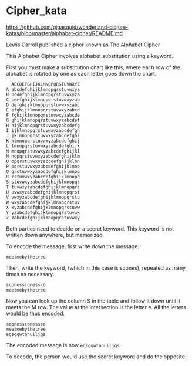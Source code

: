 # Cipher_kata

https://github.com/gigasquid/wonderland-clojure-katas/blob/master/alphabet-cipher/README.md

Lewis Carroll published a cipher known as The Alphabet Cipher

This Alphabet Cipher involves alphabet substitution using a keyword.

First you must make a substitution chart like this, where each row of the alphabet is rotated by one as each letter goes down the chart.

```
  ABCDEFGHIJKLMNOPQRSTUVWXYZ
A abcdefghijklmnopqrstuvwxyz
B bcdefghijklmnopqrstuvwxyza
C cdefghijklmnopqrstuvwxyzab
D defghijklmnopqrstuvwxyzabc
E efghijklmnopqrstuvwxyzabcd
F fghijklmnopqrstuvwxyzabcde
G ghijklmnopqrstuvwxyzabcdef
H hijklmnopqrstuvwxyzabcdefg
I ijklmnopqrstuvwxyzabcdefgh
J jklmnopqrstuvwxyzabcdefghi
K klmnopqrstuvwxyzabcdefghij
L lmnopqrstuvwxyzabcdefghijk
M mnopqrstuvwxyzabcdefghijkl
N nopqrstuvwxyzabcdefghijklm
O opqrstuvwxyzabcdefghijklmn
P pqrstuvwxyzabcdefghijklmno
Q qrstuvwxyzabcdefghijklmnop
R rstuvwxyzabcdefghijklmnopq
S stuvwxyzabcdefghijklmnopqr
T tuvwxyzabcdefghijklmnopqrs
U uvwxyzabcdefghijklmnopqrst
V vwxyzabcdefghijklmnopqrstu
W wxyzabcdefghijklmnopqrstuv
X xyzabcdefghijklmnopqrstuvw
Y yzabcdefghijklmnopqrstuvwx
Z zabcdefghijklmnopqrstuvwxy
```
Both parties need to decide on a secret keyword. This keyword is not written down anywhere, but memorized.

To encode the message, first write down the message.

    meetmebythetree 
Then, write the keyword, (which in this case is scones), repeated as many times as necessary.

```
sconessconessco
meetmebythetree
```
Now you can look up the column S in the table and follow it down until it meets the M row. The value at the intersection is the letter e. All the letters would be thus encoded.

```
sconessconessco
meetmebythetree
egsgqwtahuiljgs
```
The encoded message is now `egsgqwtahuiljgs`

To decode, the person would use the secret keyword and do the opposite.
